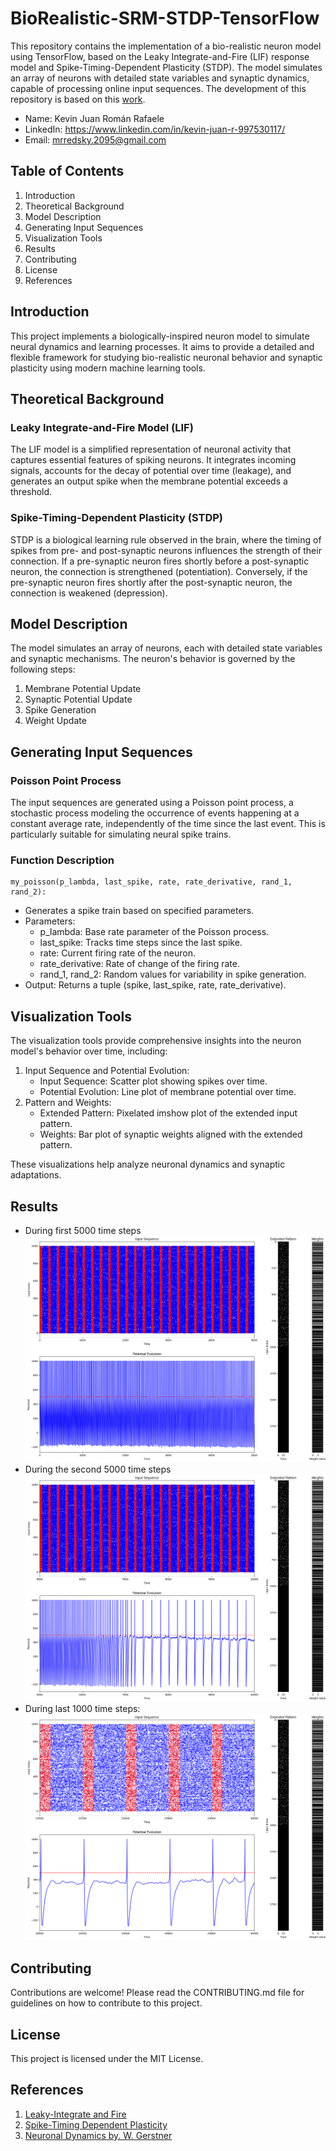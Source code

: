 # BioRealistic-SRM-STDP-TensorFlow
This repository contains the implementation of a bio-realistic neuron model using TensorFlow, based on the Leaky Integrate-and-Fire (LIF) response model and Spike-Timing-Dependent Plasticity (STDP). The model simulates an array of neurons with detailed state variables and synaptic dynamics, capable of processing online input sequences. The development of this repository is based on this [work](https://journals.plos.org/plosone/article?id=10.1371/journal.pone.0001377).

- Name: Kevin Juan Román Rafaele
- LinkedIn: https://www.linkedin.com/in/kevin-juan-r-997530117/
- Email: mrredsky.2095@gmail.com

## Table of Contents
1. Introduction
2. Theoretical Background
3. Model Description
4. Generating Input Sequences
5. Visualization Tools
6. Results
7. Contributing
8. License
9. References

## Introduction
This project implements a biologically-inspired neuron model to simulate neural dynamics and learning processes. It aims to provide a detailed and flexible framework for studying bio-realistic neuronal behavior and synaptic plasticity using modern machine learning tools.

## Theoretical Background
### Leaky Integrate-and-Fire Model (LIF)
The LIF model is a simplified representation of neuronal activity that captures essential features of spiking neurons. It integrates incoming signals, accounts for the decay of potential over time (leakage), and generates an output spike when the membrane potential exceeds a threshold.

### Spike-Timing-Dependent Plasticity (STDP)
STDP is a biological learning rule observed in the brain, where the timing of spikes from pre- and post-synaptic neurons influences the strength of their connection. If a pre-synaptic neuron fires shortly before a post-synaptic neuron, the connection is strengthened (potentiation). Conversely, if the pre-synaptic neuron fires shortly after the post-synaptic neuron, the connection is weakened (depression).

## Model Description
The model simulates an array of neurons, each with detailed state variables and synaptic mechanisms. The neuron's behavior is governed by the following steps:

1. Membrane Potential Update
2. Synaptic Potential Update
3. Spike Generation
4. Weight Update

## Generating Input Sequences
### Poisson Point Process
The input sequences are generated using a Poisson point process, a stochastic process modeling the occurrence of events happening at a constant average rate, independently of the time since the last event. This is particularly suitable for simulating neural spike trains.

### Function Description
```
my_poisson(p_lambda, last_spike, rate, rate_derivative, rand_1, rand_2):
```
- Generates a spike train based on specified parameters.
- Parameters:
  - p_lambda: Base rate parameter of the Poisson process.
  - last_spike: Tracks time steps since the last spike.
  - rate: Current firing rate of the neuron.
  - rate_derivative: Rate of change of the firing rate.
  - rand_1, rand_2: Random values for variability in spike generation.
- Output: Returns a tuple (spike, last_spike, rate, rate_derivative).

## Visualization Tools
The visualization tools provide comprehensive insights into the neuron model's behavior over time, including:
1. Input Sequence and Potential Evolution:
   - Input Sequence: Scatter plot showing spikes over time.
   - Potential Evolution: Line plot of membrane potential over time.
2. Pattern and Weights:
   - Extended Pattern: Pixelated imshow plot of the extended input pattern.
   - Weights: Bar plot of synaptic weights aligned with the extended pattern.

These visualizations help analyze neuronal dynamics and synaptic adaptations.

## Results
- During first 5000 time steps
  ![Interval: 0 - 5000 ms](https://github.com/PoppinElo/Neuro-SRM-STDP-TF/blob/main/images/srmstdp-00000-05000.png)
- During the second 5000 time steps
  ![interval: 5000 - 10000 ms](https://github.com/PoppinElo/Neuro-SRM-STDP-TF/blob/main/images/srmstdp-05000-10000.png)
- During last 1000 time steps:
  ![interval: 29000 - 30000](https://github.com/PoppinElo/Neuro-SRM-STDP-TF/blob/main/images/srmstdp-29000-30000.png)

## Contributing
Contributions are welcome! Please read the CONTRIBUTING.md file for guidelines on how to contribute to this project.

## License
This project is licensed under the MIT License.

## References
1. [Leaky-Integrate and Fire](https://en.wikipedia.org/wiki/Biological_neuron_model#Leaky_integrate-and-fire)
2. [Spike-Timing Dependent Plasticity](https://en.wikipedia.org/wiki/Spike-timing-dependent_plasticity)
3. [Neuronal Dynamics by. W. Gerstner](https://neuronaldynamics.epfl.ch/online/index.html)
